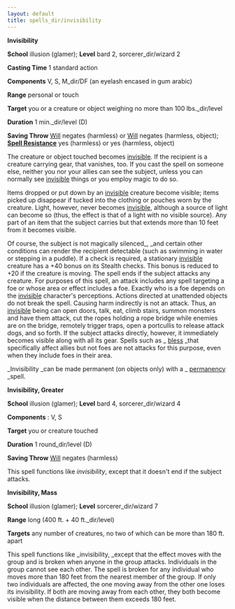 ```yaml
---
layout: default
title: spells_dir/invisibility
---
```

 **Invisibility**

**School** illusion (glamer); **Level** bard 2, sorcerer_dir/wizard 2

**Casting Time** 1 standard action

**Components** V, S, M_dir/DF (an eyelash encased in gum arabic)

**Range** personal or touch

**Target** you or a creature or object weighing no more than 100 lbs._dir/level

**Duration** 1 min._dir/level (D)

**Saving Throw** [Will](../combat#_will) negates (harmless) or [Will](../combat#_will) negates (harmless, object); **[Spell Resistance](../glossary#_spell-resistance)** yes (harmless) or yes (harmless, object)

The creature or object touched becomes [invisible](../glossary#_invisible). If the recipient is a creature carrying gear, that vanishes, too. If you cast the spell on someone else, neither you nor your allies can see the subject, unless you can normally see [invisible](../glossary#_invisible) things or you employ magic to do so.

Items dropped or put down by an [invisible](../glossary#_invisible) creature become visible; items picked up disappear if tucked into the clothing or pouches worn by the creature. Light, however, never becomes [invisible](../glossary#_invisible), although a source of light can become so (thus, the effect is that of a light with no visible source). Any part of an item that the subject carries but that extends more than 10 feet from it becomes visible.

Of course, the subject is not magically silenced_, _and certain other conditions can render the recipient detectable (such as swimming in water or stepping in a puddle). If a check is required, a stationary [invisible](../glossary#_invisible) creature has a +40 bonus on its Stealth checks. This bonus is reduced to +20 if the creature is moving. The spell ends if the subject attacks any creature. For purposes of this spell, an attack includes any spell targeting a foe or whose area or effect includes a foe. Exactly who is a foe depends on the [invisible](../glossary#_invisible) character's perceptions. Actions directed at unattended objects do not break the spell. Causing harm indirectly is not an attack. Thus, an [invisible](../glossary#_invisible) being can open doors, talk, eat, climb stairs, summon monsters and have them attack, cut the ropes holding a rope bridge while enemies are on the bridge, remotely trigger traps, open a portcullis to release attack dogs, and so forth. If the subject attacks directly, however, it immediately becomes visible along with all its gear. Spells such as _ [bless](bless#_bless) _that specifically affect allies but not foes are not attacks for this purpose, even when they include foes in their area.

_Invisibility _can be made permanent (on objects only) with a _ [permanency](permanency#_permanency) _spell.

**Invisibility, Greater**

**School** illusion (glamer); **Level** bard 4, sorcerer_dir/wizard 4

**Components** : V, S

**Target** you or creature touched

**Duration** 1 round_dir/level (D)

**Saving Throw** [Will](../combat#_will) negates (harmless)

This spell functions like _invisibility_, except that it doesn't end if the subject attacks.

**Invisibility, Mass**

**School** illusion (glamer); **Level** sorcerer_dir/wizard 7

**Range** long (400 ft. + 40 ft._dir/level)

**Targets** any number of creatures, no two of which can be more than 180 ft. apart

This spell functions like _invisibility, _except that the effect moves with the group and is broken when anyone in the group attacks. Individuals in the group cannot see each other. The spell is broken for any individual who moves more than 180 feet from the nearest member of the group. If only two individuals are affected, the one moving away from the other one loses its invisibility. If both are moving away from each other, they both become visible when the distance between them exceeds 180 feet.

